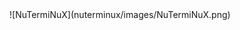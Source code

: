 <!-- # NuTermiNuX
Terminal configuration for Nutanix--!>
![NuTermiNuX](nuterminux/images/NuTermiNuX.png)
